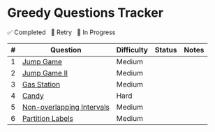 # Greedy Questions Tracker

✅ Completed &nbsp; 🔄 Retry &nbsp; 🚧 In Progress

| #  | Question                                                                                       | Difficulty | Status   | Notes                                  |
|----|------------------------------------------------------------------------------------------------|------------|----------|----------------------------------------|
| 1  | [Jump Game](https://leetcode.com/problems/jump-game/)                                          | Medium     |        |                                        |
| 2  | [Jump Game II](https://leetcode.com/problems/jump-game-ii/)                                    | Medium     |        |                                        |
| 3  | [Gas Station](https://leetcode.com/problems/gas-station/)                                      | Medium     |        |                                        |
| 4  | [Candy](https://leetcode.com/problems/candy/)                                                  | Hard       |        |                                        |
| 5  | [Non-overlapping Intervals](https://leetcode.com/problems/non-overlapping-intervals/)          | Medium     |        |                                        |
| 6  | [Partition Labels](https://leetcode.com/problems/partition-labels/)                            | Medium     |
